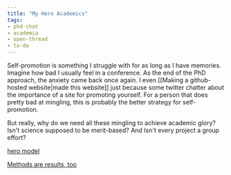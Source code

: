 ```yaml
---
title: "My Hero Academics"
tags:
- phd-chat
- academia
- open-thread
- to-do
---
```


Self-promotion is something I struggle with for as long as I have memories.  Imagine how bad I usually feel in a conference.  As the end of the PhD approach, the anxiety came back once again.  I even [[Making a github-hosted website\|made this website]] just because some twitter chatter about the importance of a site for promoting yourself.  For a person that does pretty bad at mingling, this is probably the better strategy for self-promotion.

But really, why do we need all these mingling to achieve academic glory? Isn't science supposed to be merit-based? And Isn't every project a group effort?

[hero model](https://issues.org/say-goodbye-hero-model-science-elkins-tanton-kavli/)

[Methods are results, too](notes/Methods%20are%20results,%20too.md)